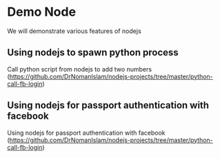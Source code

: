 # Demo Node

We will demonstrate various features of nodejs

## Using nodejs to spawn python process
Call python script from nodejs to add two numbers (https://github.com/DrNomanIslam/nodejs-projects/tree/master/python-call-fb-login)


## Using nodejs for passport authentication with facebook
Using nodejs for passport authentication with facebook
(https://github.com/DrNomanIslam/nodejs-projects/tree/master/python-call-fb-login)



